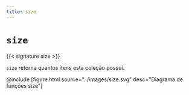 ```yaml
---
title: size
---
```


# `size`

{{< signature size >}}

`size` retorna quantos itens esta coleção possui.

@include [figure.html source="../images/size.svg" desc="Diagrama de funções size"]
